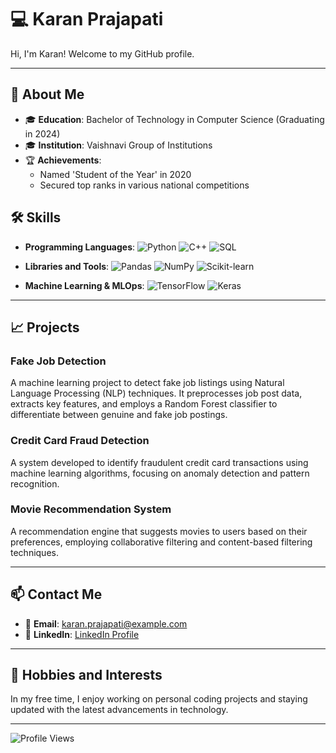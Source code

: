 # 💻 Karan Prajapati

Hi, I'm Karan! Welcome to my GitHub profile.

---

## 🚀 About Me

- 🎓 **Education**: Bachelor of Technology in Computer Science (Graduating in 2024)
- 🎓 **Institution**: Vaishnavi Group of Institutions
- 🏆 **Achievements**: 
  - Named 'Student of the Year' in 2020
  - Secured top ranks in various national competitions

## 🛠 Skills

- **Programming Languages**: 
  ![Python](https://img.shields.io/badge/-Python-3776AB?style=flat&logo=python&logoColor=white) 
  ![C++](https://img.shields.io/badge/-C++-00599C?style=flat&logo=cplusplus&logoColor=white)
  ![SQL](https://img.shields.io/badge/-SQL-4479A1?style=flat&logo=postgresql&logoColor=white)

- **Libraries and Tools**: 
  ![Pandas](https://img.shields.io/badge/-Pandas-150458?style=flat&logo=pandas&logoColor=white)
  ![NumPy](https://img.shields.io/badge/-NumPy-013243?style=flat&logo=numpy&logoColor=white)
  ![Scikit-learn](https://img.shields.io/badge/-Scikit--learn-F7931E?style=flat&logo=scikitlearn&logoColor=white)

- **Machine Learning & MLOps**: 
  ![TensorFlow](https://img.shields.io/badge/-TensorFlow-FF6F00?style=flat&logo=tensorflow&logoColor=white)
  ![Keras](https://img.shields.io/badge/-Keras-D00000?style=flat&logo=keras&logoColor=white) 

---

## 📈 Projects

### Fake Job Detection
A machine learning project to detect fake job listings using Natural Language Processing (NLP) techniques. It preprocesses job post data, extracts key features, and employs a Random Forest classifier to differentiate between genuine and fake job postings.

### Credit Card Fraud Detection
A system developed to identify fraudulent credit card transactions using machine learning algorithms, focusing on anomaly detection and pattern recognition.

### Movie Recommendation System
A recommendation engine that suggests movies to users based on their preferences, employing collaborative filtering and content-based filtering techniques.

---

## 📫 Contact Me

- 📧 **Email**: [karan.prajapati@example.com](mailto:karan.prajapati@example.com)
- 💼 **LinkedIn**: [LinkedIn Profile](https://www.linkedin.com/in/aspirantkaran/)

---

## 🌟 Hobbies and Interests

In my free time, I enjoy working on personal coding projects and staying updated with the latest advancements in technology.

---

![Profile Views](https://komarev.com/ghpvc/?username=KaranCS&color=blue)

